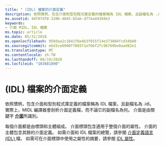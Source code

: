 ```yaml
---
title: " (IDL) 檔案的介面定義"
description: 依照慣例，包含介面和型別程式庫定義的檔案稱為 IDL 檔案，且副檔名為 .idl。
ms.assetid: 4df87df8-3206-4845-b5ab-d77ea443b9e3
keywords:
- 介面 MIDL、IDL 檔案
ms.topic: article
ms.date: 05/31/2018
ms.openlocfilehash: 950daa2c1841f6e4b3f015f14e373804fcd34b80
ms.sourcegitcommit: ebd3ce6908ff865f1ef66f2fc96769be0aad82e1
ms.translationtype: MT
ms.contentlocale: zh-TW
ms.lasthandoff: 08/19/2020
ms.locfileid: "103681890"
---
```

# <a name="interface-definition-idl-file"></a> (IDL) 檔案的介面定義

依照慣例，包含介面和型別程式庫定義的檔案稱為 IDL 檔案，且副檔名為 .idl。 實際上，MIDL 編譯器會剖析介面定義檔，而不論它的副檔名為何。 介面是由關鍵字 [**介面**](interface.md)所識別。

每個介面都是由標頭和主體組成。 介面標頭包含適用于整個介面的屬性。 介面的主體包含其餘的介面定義。 如需介面和 IDL 檔案的總覽，請參閱 [介面定義語言 (IDL) ](/windows/desktop/Rpc/the-interface-definition-language-idl-file)檔。 如需可在介面標頭中使用之屬性的摘要，請參閱 [IDL 屬性](idl-attributes.md)。

 

 